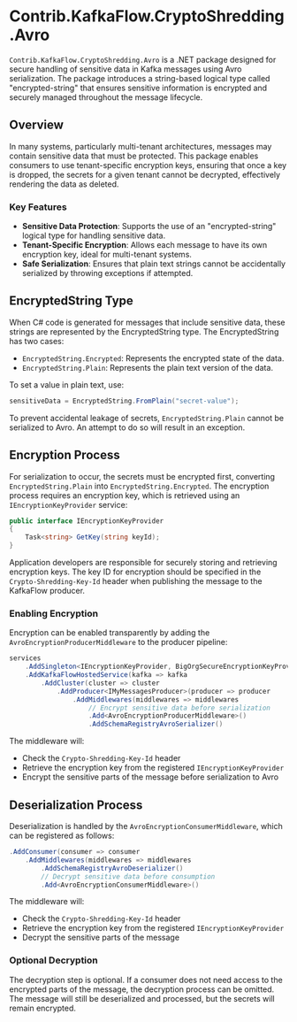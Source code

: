# Contrib.KafkaFlow.CryptoShredding.Avro

`Contrib.KafkaFlow.CryptoShredding.Avro` is a .NET package designed for secure handling of sensitive data in Kafka messages
using Avro serialization. The package introduces a string-based logical type called "encrypted-string"
that ensures sensitive information is encrypted and securely managed throughout the message lifecycle.

## Overview

In many systems, particularly multi-tenant architectures, messages may contain sensitive data that must be protected. This package enables
consumers to use tenant-specific encryption keys, ensuring that once a key is dropped, the secrets for a given tenant cannot be decrypted,
effectively rendering the data as deleted.

### Key Features

- **Sensitive Data Protection**: Supports the use of an "encrypted-string" logical type for handling sensitive data.
- **Tenant-Specific Encryption**: Allows each message to have its own encryption key, ideal for multi-tenant systems.
- **Safe Serialization**: Ensures that plain text strings cannot be accidentally serialized by throwing exceptions if attempted.

## EncryptedString Type

When C# code is generated for messages that include sensitive data, these strings are represented by the EncryptedString type. The
EncryptedString has two cases:

- `EncryptedString.Encrypted`: Represents the encrypted state of the data.
- `EncryptedString.Plain`: Represents the plain text version of the data.

To set a value in plain text, use:

```csharp
sensitiveData = EncryptedString.FromPlain("secret-value");
```

To prevent accidental leakage of secrets, `EncryptedString.Plain` cannot be serialized to Avro. An attempt to do so will result in an
exception.

## Encryption Process

For serialization to occur, the secrets must be encrypted first, converting `EncryptedString.Plain` into `EncryptedString.Encrypted`. The
encryption process requires an encryption key, which is retrieved using an `IEncryptionKeyProvider` service:

```csharp
public interface IEncryptionKeyProvider
{
    Task<string> GetKey(string keyId);
}
```

Application developers are responsible for securely storing and retrieving encryption keys. The key ID for encryption should be specified in
the `Crypto-Shredding-Key-Id` header when publishing the message to the KafkaFlow producer.

### Enabling Encryption

Encryption can be enabled transparently by adding the `AvroEncryptionProducerMiddleware` to the producer pipeline:

```csharp
services
    .AddSingleton<IEncryptionKeyProvider, BigOrgSecureEncryptionKeyProvider>()
    .AddKafkaFlowHostedService(kafka => kafka
        .AddCluster(cluster => cluster
            .AddProducer<IMyMessagesProducer>(producer => producer
                .AddMiddlewares(middlewares => middlewares
                    // Encrypt sensitive data before serialization
                    .Add<AvroEncryptionProducerMiddleware>()
                    .AddSchemaRegistryAvroSerializer()
```

The middleware will:

- Check the `Crypto-Shredding-Key-Id` header
- Retrieve the encryption key from the registered `IEncryptionKeyProvider`
- Encrypt the sensitive parts of the message before serialization to Avro

## Deserialization Process

Deserialization is handled by the `AvroEncryptionConsumerMiddleware`, which can be registered as follows:

```csharp
.AddConsumer(consumer => consumer
    .AddMiddlewares(middlewares => middlewares
        .AddSchemaRegistryAvroDeserializer()
        // Decrypt sensitive data before consumption
        .Add<AvroEncryptionConsumerMiddleware>()
```

The middleware will:

- Check the `Crypto-Shredding-Key-Id` header
- Retrieve the encryption key from the registered `IEncryptionKeyProvider`
- Decrypt the sensitive parts of the message

### Optional Decryption

The decryption step is optional.
If a consumer does not need access to the encrypted parts of the message, the decryption process can be omitted. The message will still be
deserialized and processed, but the secrets will remain encrypted.
